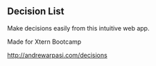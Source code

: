 ## Decision List
Make decisions easily from this intuitive web app.

Made for Xtern Bootcamp

http://andrewarpasi.com/decisions
